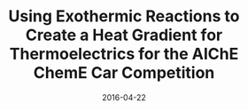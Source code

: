 ---
title: "Using Exothermic Reactions to Create a Heat Gradient for Thermoelectrics for the AIChE ChemE Car Competition"
collection: talks
type: "Poster presentation"
permalink: /talks/2016-04-22-DiscoveryDay
venue: "Discovery Day, University of South Carolina"
date: 2016-04-22
location: "Columbia, SC, USA"
---
